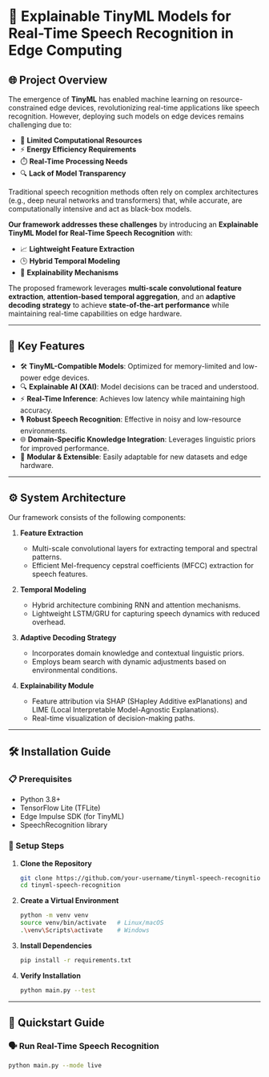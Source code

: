 # 🧠 Explainable TinyML Models for Real-Time Speech Recognition in Edge Computing

## 🌐 Project Overview

The emergence of **TinyML** has enabled machine learning on resource-constrained edge devices, revolutionizing real-time applications like speech recognition. However, deploying such models on edge devices remains challenging due to:

- 🚀 **Limited Computational Resources**  
- ⚡ **Energy Efficiency Requirements**  
- ⏱️ **Real-Time Processing Needs**  
- 🔍 **Lack of Model Transparency**

Traditional speech recognition methods often rely on complex architectures (e.g., deep neural networks and transformers) that, while accurate, are computationally intensive and act as black-box models.  

**Our framework addresses these challenges** by introducing an **Explainable TinyML Model for Real-Time Speech Recognition** with:  
- 📈 **Lightweight Feature Extraction**  
- 🕒 **Hybrid Temporal Modeling**  
- 🧠 **Explainability Mechanisms**  

The proposed framework leverages **multi-scale convolutional feature extraction**, **attention-based temporal aggregation**, and an **adaptive decoding strategy** to achieve **state-of-the-art performance** while maintaining real-time capabilities on edge hardware.

---

## 🎯 Key Features

- 🛠️ **TinyML-Compatible Models**: Optimized for memory-limited and low-power edge devices.  
- 🔍 **Explainable AI (XAI)**: Model decisions can be traced and understood.  
- ⚡ **Real-Time Inference**: Achieves low latency while maintaining high accuracy.  
- 🎙️ **Robust Speech Recognition**: Effective in noisy and low-resource environments.  
- 🌐 **Domain-Specific Knowledge Integration**: Leverages linguistic priors for improved performance.  
- 🧩 **Modular & Extensible**: Easily adaptable for new datasets and edge hardware.  

---

## ⚙️ System Architecture

Our framework consists of the following components:

1. **Feature Extraction**  
   - Multi-scale convolutional layers for extracting temporal and spectral patterns.  
   - Efficient Mel-frequency cepstral coefficients (MFCC) extraction for speech features.

2. **Temporal Modeling**  
   - Hybrid architecture combining RNN and attention mechanisms.  
   - Lightweight LSTM/GRU for capturing speech dynamics with reduced overhead.

3. **Adaptive Decoding Strategy**  
   - Incorporates domain knowledge and contextual linguistic priors.  
   - Employs beam search with dynamic adjustments based on environmental conditions.

4. **Explainability Module**  
   - Feature attribution via SHAP (SHapley Additive exPlanations) and LIME (Local Interpretable Model-Agnostic Explanations).  
   - Real-time visualization of decision-making paths.

---

## 🛠️ Installation Guide

### 📋 Prerequisites

- Python 3.8+  
- TensorFlow Lite (TFLite)  
- Edge Impulse SDK (for TinyML)  
- SpeechRecognition library  

### 🔧 Setup Steps

1. **Clone the Repository**
    ```bash
    git clone https://github.com/your-username/tinyml-speech-recognition.git
    cd tinyml-speech-recognition
    ```

2. **Create a Virtual Environment**
    ```bash
    python -m venv venv
    source venv/bin/activate   # Linux/macOS
    .\venv\Scripts\activate    # Windows
    ```

3. **Install Dependencies**
    ```bash
    pip install -r requirements.txt
    ```

4. **Verify Installation**
    ```bash
    python main.py --test
    ```

---

## 🚀 Quickstart Guide

### 🗣️ Run Real-Time Speech Recognition
```bash
python main.py --mode live
